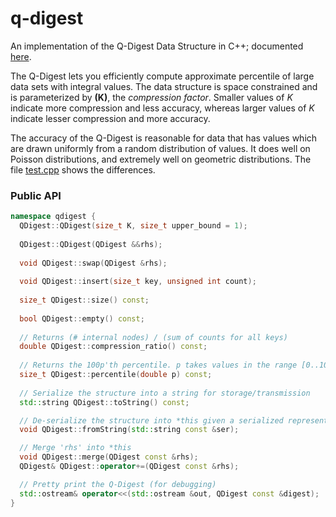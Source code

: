 q-digest
========

An implementation of the Q-Digest Data Structure in C++; documented [here](http://www.cs.virginia.edu/~son/cs851/papers/ucsb.sensys04.pdf).

The Q-Digest lets you efficiently compute approximate percentile of large data sets with integral values. The data structure is space constrained and is parameterized by **(K)**, the *compression factor*. Smaller values of *K* indicate more compression and less accuracy, whereas larger values of *K* indicate lesser compression and more accuracy.

The accuracy of the Q-Digest is reasonable for data that has values which are drawn uniformly from a random distribution of values. It does well on Poisson distributions, and extremely well on geometric distributions. The file [test.cpp](https://github.com/dhruvbird/q-digest/blob/master/test.cpp) shows the differences.

### Public API

```C++
namespace qdigest {
  QDigest::QDigest(size_t K, size_t upper_bound = 1);
  
  QDigest::QDigest(QDigest &&rhs);
  
  void QDigest::swap(QDigest &rhs);
  
  void QDigest::insert(size_t key, unsigned int count);
  
  size_t QDigest::size() const;
  
  bool QDigest::empty() const;
  
  // Returns (# internal nodes) / (sum of counts for all keys)
  double QDigest::compression_ratio() const;
  
  // Returns the 100p'th percentile. p takes values in the range [0..100]
  size_t QDigest::percentile(double p) const;
  
  // Serialize the structure into a string for storage/transmission
  std::string QDigest::toString() const;

  // De-serialize the structure into *this given a serialized representation
  void QDigest::fromString(std::string const &ser);

  // Merge 'rhs' into *this
  void QDigest::merge(QDigest const &rhs);
  QDigest& QDigest::operator+=(QDigest const &rhs);

  // Pretty print the Q-Digest (for debugging)
  std::ostream& operator<<(std::ostream &out, QDigest const &digest);
}
```
